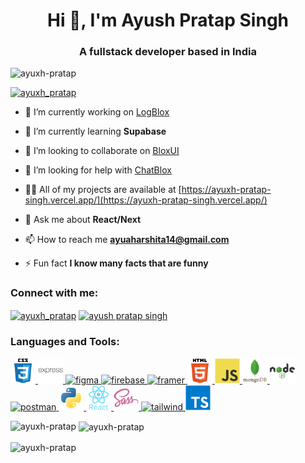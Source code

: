 <h1 align="center">Hi 👋, I'm Ayush Pratap Singh</h1>
<h3 align="center">A fullstack developer based in India</h3>

<p align="left"> <img src="https://komarev.com/ghpvc/?username=ayuxh-pratap&label=Profile%20views&color=0e75b6&style=flat" alt="ayuxh-pratap" /> </p>

<p align="left"> <a href="https://twitter.com/ayuxh_pratap" target="blank"><img src="https://img.shields.io/twitter/follow/ayuxh_pratap?logo=twitter&style=for-the-badge" alt="ayuxh_pratap" /></a> </p>

- 🔭 I’m currently working on [LogBlox](https://github.com/Ayuxh-Pratap/LogBlox)

- 🌱 I’m currently learning **Supabase**

- 👯 I’m looking to collaborate on [BloxUI](https://github.com/Ayuxh-Pratap/BloxUI-Home)

- 🤝 I’m looking for help with [ChatBlox](https://github.com/Ayuxh-Pratap/ChatBlox)

- 👨‍💻 All of my projects are available at [https://ayuxh-pratap-singh.vercel.app/](https://ayuxh-pratap-singh.vercel.app/)

- 💬 Ask me about **React/Next**

- 📫 How to reach me **ayuaharshita14@gmail.com**

- ⚡ Fun fact **I know many facts that are funny**

<h3 align="left">Connect with me:</h3>
<p align="left">
<a href="https://twitter.com/ayuxh_pratap" target="blank"><img align="center" src="https://raw.githubusercontent.com/rahuldkjain/github-profile-readme-generator/master/src/images/icons/Social/twitter.svg" alt="ayuxh_pratap" height="30" width="40" /></a>
<a href="https://linkedin.com/in/ayush pratap singh" target="blank"><img align="center" src="https://raw.githubusercontent.com/rahuldkjain/github-profile-readme-generator/master/src/images/icons/Social/linked-in-alt.svg" alt="ayush pratap singh" height="30" width="40" /></a>
</p>

<h3 align="left">Languages and Tools:</h3>
<p align="left"> <a href="https://www.w3schools.com/css/" target="_blank" rel="noreferrer"> <img src="https://raw.githubusercontent.com/devicons/devicon/master/icons/css3/css3-original-wordmark.svg" alt="css3" width="40" height="40"/> </a> <a href="https://expressjs.com" target="_blank" rel="noreferrer"> <img src="https://raw.githubusercontent.com/devicons/devicon/master/icons/express/express-original-wordmark.svg" alt="express" width="40" height="40"/> </a> <a href="https://www.figma.com/" target="_blank" rel="noreferrer"> <img src="https://www.vectorlogo.zone/logos/figma/figma-icon.svg" alt="figma" width="40" height="40"/> </a> <a href="https://firebase.google.com/" target="_blank" rel="noreferrer"> <img src="https://www.vectorlogo.zone/logos/firebase/firebase-icon.svg" alt="firebase" width="40" height="40"/> </a> <a href="https://www.framer.com/" target="_blank" rel="noreferrer"> <img src="https://www.vectorlogo.zone/logos/framer/framer-icon.svg" alt="framer" width="40" height="40"/> </a> <a href="https://www.w3.org/html/" target="_blank" rel="noreferrer"> <img src="https://raw.githubusercontent.com/devicons/devicon/master/icons/html5/html5-original-wordmark.svg" alt="html5" width="40" height="40"/> </a> <a href="https://developer.mozilla.org/en-US/docs/Web/JavaScript" target="_blank" rel="noreferrer"> <img src="https://raw.githubusercontent.com/devicons/devicon/master/icons/javascript/javascript-original.svg" alt="javascript" width="40" height="40"/> </a> <a href="https://www.mongodb.com/" target="_blank" rel="noreferrer"> <img src="https://raw.githubusercontent.com/devicons/devicon/master/icons/mongodb/mongodb-original-wordmark.svg" alt="mongodb" width="40" height="40"/> </a> <a href="https://nodejs.org" target="_blank" rel="noreferrer"> <img src="https://raw.githubusercontent.com/devicons/devicon/master/icons/nodejs/nodejs-original-wordmark.svg" alt="nodejs" width="40" height="40"/> </a> <a href="https://postman.com" target="_blank" rel="noreferrer"> <img src="https://www.vectorlogo.zone/logos/getpostman/getpostman-icon.svg" alt="postman" width="40" height="40"/> </a> <a href="https://www.python.org" target="_blank" rel="noreferrer"> <img src="https://raw.githubusercontent.com/devicons/devicon/master/icons/python/python-original.svg" alt="python" width="40" height="40"/> </a> <a href="https://reactjs.org/" target="_blank" rel="noreferrer"> <img src="https://raw.githubusercontent.com/devicons/devicon/master/icons/react/react-original-wordmark.svg" alt="react" width="40" height="40"/> </a> <a href="https://sass-lang.com" target="_blank" rel="noreferrer"> <img src="https://raw.githubusercontent.com/devicons/devicon/master/icons/sass/sass-original.svg" alt="sass" width="40" height="40"/> </a> <a href="https://tailwindcss.com/" target="_blank" rel="noreferrer"> <img src="https://www.vectorlogo.zone/logos/tailwindcss/tailwindcss-icon.svg" alt="tailwind" width="40" height="40"/> </a> <a href="https://www.typescriptlang.org/" target="_blank" rel="noreferrer"> <img src="https://raw.githubusercontent.com/devicons/devicon/master/icons/typescript/typescript-original.svg" alt="typescript" width="40" height="40"/> </a> </p>

<p><img align="left" src="https://github-readme-stats.vercel.app/api/top-langs?username=ayuxh-pratap&show_icons=true&locale=en&layout=compact" alt="ayuxh-pratap" /></p>

<p>&nbsp;<img align="center" src="https://github-readme-stats.vercel.app/api?username=ayuxh-pratap&show_icons=true&locale=en" alt="ayuxh-pratap" /></p>

<p><img align="center" src="https://github-readme-streak-stats.herokuapp.com/?user=ayuxh-pratap&" alt="ayuxh-pratap" /></p>
